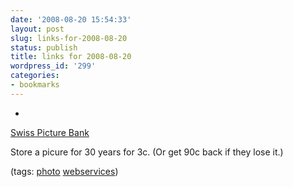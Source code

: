 ```yaml
---
date: '2008-08-20 15:54:33'
layout: post
slug: links-for-2008-08-20
status: publish
title: links for 2008-08-20
wordpress_id: '299'
categories:
- bookmarks
---
```


  * 
                

[Swiss Picture Bank](http://www.swisspicturebank.com/preserving.htm)


                

Store a picure for 30 years for 3c.  (Or get 90c back if they lose it.)


                

(tags: [photo](http://delicious.com/eob/photo) [webservices](http://delicious.com/eob/webservices))


            

